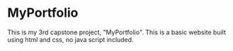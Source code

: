 # MyPortfolio
This is my 3rd capstone project, "MyPortfolio". This is a basic website built using html and css, no java script included. 
